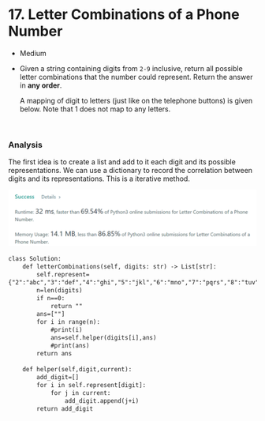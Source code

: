 # 17. Letter Combinations of a Phone Number

* Medium
*   Given a string containing digits from `2-9` inclusive, return all possible letter combinations that the number could represent. Return the answer in **any order**.

    A mapping of digit to letters (just like on the telephone buttons) is given below. Note that 1 does not map to any letters.

    <img src="https://upload.wikimedia.org/wikipedia/commons/thumb/7/73/Telephone-keypad2.svg/200px-Telephone-keypad2.svg.png" alt="" data-size="original">

### Analysis&#x20;

The first idea is to create a list and add to it each digit and its possible representations. We can use a dictionary to record the correlation between digits and its representations.  This is a iterative method.&#x20;

![](<../../.gitbook/assets/image (10) (1) (1) (1) (1) (1).png>)

```
class Solution:
    def letterCombinations(self, digits: str) -> List[str]:
        self.represent={"2":"abc","3":"def","4":"ghi","5":"jkl","6":"mno","7":"pqrs","8":"tuv","9":"wxyz"}
        n=len(digits)
        if n==0:
            return ""
        ans=[""]
        for i in range(n):
            #print(i)
            ans=self.helper(digits[i],ans)
            #print(ans)
        return ans
        
    def helper(self,digit,current):
        add_digit=[]
        for i in self.represent[digit]:
            for j in current:
                add_digit.append(j+i)
        return add_digit
```

